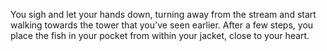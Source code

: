 You sigh and let your hands down, turning away from the stream and start
walking towards the tower that you've seen earlier. After a few steps,
you place the fish in your pocket from within your jacket, close to your
heart.
